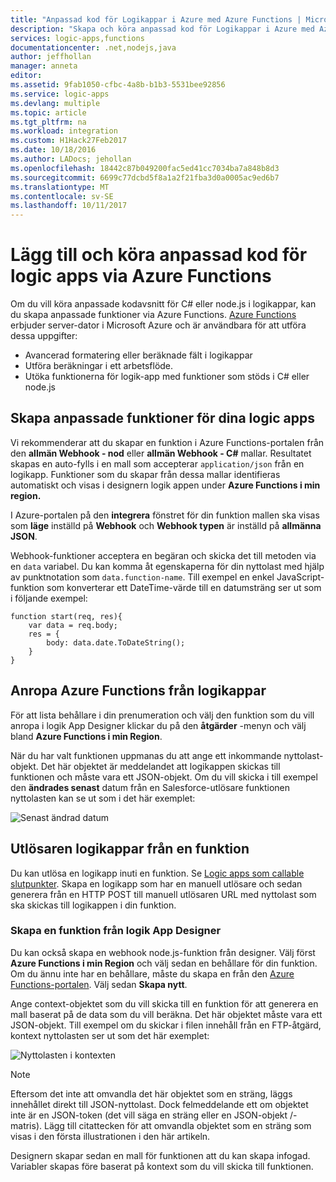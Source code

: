 ```yaml
---
title: "Anpassad kod för Logikappar i Azure med Azure Functions | Microsoft Docs"
description: "Skapa och köra anpassad kod för Logikappar i Azure med Azure Functions"
services: logic-apps,functions
documentationcenter: .net,nodejs,java
author: jeffhollan
manager: anneta
editor: 
ms.assetid: 9fab1050-cfbc-4a8b-b1b3-5531bee92856
ms.service: logic-apps
ms.devlang: multiple
ms.topic: article
ms.tgt_pltfrm: na
ms.workload: integration
ms.custom: H1Hack27Feb2017
ms.date: 10/18/2016
ms.author: LADocs; jehollan
ms.openlocfilehash: 18442c87b049200fac5ed41cc7034ba7a848b8d3
ms.sourcegitcommit: 6699c77dcbd5f8a1a2f21fba3d0a0005ac9ed6b7
ms.translationtype: MT
ms.contentlocale: sv-SE
ms.lasthandoff: 10/11/2017
---
```

# <a name="add-and-run-custom-code-for-logic-apps-through-azure-functions"></a>Lägg till och köra anpassad kod för logic apps via Azure Functions

Om du vill köra anpassade kodavsnitt för C# eller node.js i logikappar, kan du skapa anpassade funktioner via Azure Functions. 
[Azure Functions](../azure-functions/functions-overview.md) erbjuder server-dator i Microsoft Azure och är användbara för att utföra dessa uppgifter:

* Avancerad formatering eller beräknade fält i logikappar
* Utföra beräkningar i ett arbetsflöde.
* Utöka funktionerna för logik-app med funktioner som stöds i C# eller node.js

## <a name="create-custom-functions-for-your-logic-apps"></a>Skapa anpassade funktioner för dina logic apps

Vi rekommenderar att du skapar en funktion i Azure Functions-portalen från den **allmän Webhook - nod** eller **allmän Webhook - C#** mallar. Resultatet skapas en auto-fylls i en mall som accepterar `application/json` från en logikapp. Funktioner som du skapar från dessa mallar identifieras automatiskt och visas i designern logik appen under **Azure Functions i min region.**

I Azure-portalen på den **integrera** fönstret för din funktion mallen ska visas som **läge** inställd på **Webhook** och **Webhook typen** är inställd på **allmänna JSON**. 

Webhook-funktioner acceptera en begäran och skicka det till metoden via en `data` variabel. Du kan komma åt egenskaperna för din nyttolast med hjälp av punktnotation som `data.function-name`. Till exempel en enkel JavaScript-funktion som konverterar ett DateTime-värde till en datumsträng ser ut som i följande exempel:

```
function start(req, res){
    var data = req.body;
    res = {
        body: data.date.ToDateString();
    }
}
```

## <a name="call-azure-functions-from-logic-apps"></a>Anropa Azure Functions från logikappar

För att lista behållare i din prenumeration och välj den funktion som du vill anropa i logik App Designer klickar du på den **åtgärder** -menyn och välj bland **Azure Functions i min Region**.

När du har valt funktionen uppmanas du att ange ett inkommande nyttolast-objekt. Det här objektet är meddelandet att logikappen skickas till funktionen och måste vara ett JSON-objekt. Om du vill skicka i till exempel den **ändrades senast** datum från en Salesforce-utlösare funktionen nyttolasten kan se ut som i det här exemplet:

![Senast ändrad datum][1]

## <a name="trigger-logic-apps-from-a-function"></a>Utlösaren logikappar från en funktion

Du kan utlösa en logikapp inuti en funktion. Se [Logic apps som callable slutpunkter](logic-apps-http-endpoint.md). Skapa en logikapp som har en manuell utlösare och sedan generera från en HTTP POST till manuell utlösaren URL med nyttolast som ska skickas till logikappen i din funktion.

### <a name="create-a-function-from-logic-app-designer"></a>Skapa en funktion från logik App Designer

Du kan också skapa en webhook node.js-funktion från designer. Välj först **Azure Functions i min Region** och välj sedan en behållare för din funktion. Om du ännu inte har en behållare, måste du skapa en från den [Azure Functions-portalen](https://functions.azure.com/signin). Välj sedan **Skapa nytt**.  

Ange context-objektet som du vill skicka till en funktion för att generera en mall baserat på de data som du vill beräkna. Det här objektet måste vara ett JSON-objekt. Till exempel om du skickar i filen innehåll från en FTP-åtgärd, kontext nyttolasten ser ut som det här exemplet:

![Nyttolasten i kontexten][2]

> [!NOTE]
> Eftersom det inte att omvandla det här objektet som en sträng, läggs innehållet direkt till JSON-nyttolast. Dock felmeddelande ett om objektet inte är en JSON-token (det vill säga en sträng eller en JSON-objekt /-matris). Lägg till citattecken för att omvandla objektet som en sträng som visas i den första illustrationen i den här artikeln.
> 

Designern skapar sedan en mall för funktionen att du kan skapa infogad. Variabler skapas före baserat på kontext som du vill skicka till funktionen.

<!--Image references-->
[1]: ./media/logic-apps-azure-functions/callfunction.png
[2]: ./media/logic-apps-azure-functions/createfunction.png
